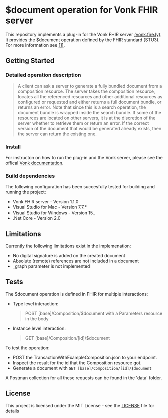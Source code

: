 # $document operation for Vonk FHIR server

This repository implements a plug-in for the Vonk FHIR server [(vonk.fire.ly)](vonk.fire.ly).<br>
It provides the $document operation defined by the FHIR standard (STU3). For more information see [[1]](https://www.hl7.org/fhir/operation-composition-document.html).

## Getting Started

### Detailed operation description

> A client can ask a server to generate a fully bundled document from a composition resource. The server takes the composition resource, locates all the referenced resources and other additional resources as configured or requested and either returns a full document bundle, or returns an error. Note that since this is a search operation, the document bundle is wrapped inside the search bundle. If some of the resources are located on other servers, it is at the discretion of the server whether to retrieve them or return an error. If the correct version of the document that would be generated already exists, then the server can return the existing one.

### Install
For instructon on how to run the plug-in and the Vonk server, please see the offical [Vonk documentation](http://docs.simplifier.net/vonk/index.html).

### Build dependencies
The following configuration has been succesfully tested for building and running the project:
* Vonk FHIR server - Version 1.1.0
* Visual Studio for Mac - Version 7.7.*
* Visual Studio for Windows - Version 15.*.*
* .Net Core - Version 2.0

## Limitations

Currently the following limitations exist in the implemenation:
* No digital signature is added on the created document
* Absolute (remote) references are not included in a document
* \_graph parameter is not implemented

## Tests

The $document operation is defined in FHIR for multiple interactions:

* Type level interaction:<br>
    > POST [base]/Composition/$document
    with a Parameters resource in the body

* Instance level interaction:<br>
    > GET [base]/Composition/[id]/$document

To test the operation:
- POST the TransactionWithExampleComposition.json to your endpoint.
- Inspect the result for the id that the Composition resource got.
- Generate a document with ``GET [base]/Composition/[id]/$document``

A Postman collection for all these requests can be found in the 'data' folder.

## License

This project is licensed under the MIT License - see the [LICENSE](LICENSE) file for details
